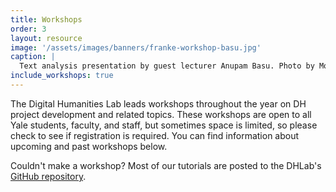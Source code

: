 ```yaml
---
title: Workshops
order: 3
layout: resource
image: '/assets/images/banners/franke-workshop-basu.jpg'
caption: |
  Text analysis presentation by guest lecturer Anupam Basu. Photo by Monica Ong Reed.
include_workshops: true
---
```

The Digital Humanities Lab leads workshops throughout the year on DH project development and related topics. These workshops are open to all Yale students, faculty, and staff, but sometimes space is limited, so please check to see if registration is required. You can find information about upcoming and past workshops below.  

Couldn't make a workshop? Most of our tutorials are posted to the DHLab's <a href='https://github.com/YaleDHLab/lab-workshops' target='_blank'>GitHub repository</a>.
